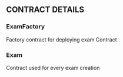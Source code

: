 ## CONTRACT DETAILS

### ExamFactory

Factory contract for deploying exam Contract

### Exam

Contract used for every exam creation
